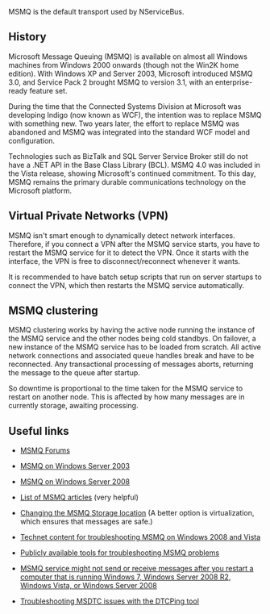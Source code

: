<!--
title: "MSMQ Information"
tags: 
-->

MSMQ is the default transport used by NServiceBus.

History
-------

Microsoft Message Queuing (MSMQ) is available on almost all Windows machines from Windows 2000 onwards (though not the Win2K home edition). With Windows XP and Server 2003, Microsoft introduced MSMQ 3.0, and Service Pack 2 brought MSMQ to version 3.1, with an enterprise-ready feature set.

During the time that the Connected Systems Division at Microsoft was developing Indigo (now known as WCF), the intention was to replace MSMQ with something new. Two years later, the effort to replace MSMQ was abandoned and MSMQ was integrated into the standard WCF model and configuration.

Technologies such as BizTalk and SQL Server Service Broker still do not have a .NET API in the Base Class Library (BCL). MSMQ 4.0 was included in the Vista release, showing Microsoft's continued commitment. To this day, MSMQ remains the primary durable communications technology on the Microsoft platform.

Virtual Private Networks (VPN)
------------------------------

MSMQ isn't smart enough to dynamically detect network interfaces. Therefore, if you connect a VPN after the MSMQ service starts, you have to restart the MSMQ service for it to detect the VPN. Once it starts with the interface, the VPN is free to disconnect/reconnect whenever it wants.

It is recommended to have batch setup scripts that run on server startups to connect the VPN, which then restarts the MSMQ service automatically.

MSMQ clustering
---------------

MSMQ clustering works by having the active node running the instance of the MSMQ service and the other nodes being cold standbys. On failover, a new instance of the MSMQ service has to be loaded from scratch. All active network connections and associated queue handles break and have to be reconnected. Any transactional processing of messages aborts, returning the message to the queue after startup.

So downtime is proportional to the time taken for the MSMQ service to restart on another node. This is affected by how many messages are in currently storage, awaiting processing.

Useful links
------------

-   [MSMQ Forums](http://social.msdn.microsoft.com/Forums/en-US/msmq)

-   [MSMQ on Windows Server
    2003](http://technet.microsoft.com/en-gb/library/cc757108%28WS.10%29.aspx)

-   [MSMQ on Windows Server
    2008](http://technet.microsoft.com/en-gb/library/cc753070%28WS.10%29.aspx)

-   [List of MSMQ articles](http://blogs.msdn.com/b/johnbreakwell/)
    (very helpful)

-   [Changing the MSMQ Storage
    location](http://blogs.msdn.com/b/johnbreakwell/archive/2009/02/09/changing-the-msmq-storage-location.aspx)
    (A better option is virtualization, which ensures that messages are
    safe.)

-   [Technet content for troubleshooting MSMQ on Windows 2008 and
    Vista](http://blogs.msdn.com/b/johnbreakwell/archive/2008/05/07/technet-content-for-troubleshooting-msmq-on-windows-2008-and-vista.aspx)

-   [Publicly available tools for troubleshooting MSMQ
    problems](http://blogs.msdn.com/b/johnbreakwell/archive/2007/12/13/what-publically-available-tools-are-available-for-troubleshooting-msmq-problems.aspx)

-   [MSMQ service might not send or receive messages after you restart a
    computer that is running Windows 7, Windows Server 2008 R2, Windows
    Vista, or Windows Server
    2008](http://support.microsoft.com/kb/2554746)

-   [Troubleshooting MSDTC issues with the DTCPing
    tool](http://blogs.msdn.com/b/distributedservices/archive/2008/11/12/troubleshooting-msdtc-issues-with-the-dtcping-tool.aspx)



